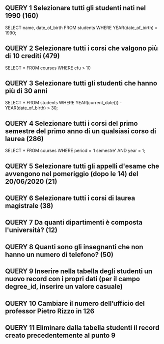 ## QUERY 1 Selezionare tutti gli studenti nati nel 1990 (160)
SELECT name, date_of_birth
FROM students
WHERE YEAR(date_of_birth) = 1990;

## QUERY 2 Selezionare tutti i corsi che valgono più di 10 crediti (479)
SELECT *
FROM courses
WHERE cfu > 10

## QUERY 3 Selezionare tutti gli studenti che hanno più di 30 anni
SELECT *
FROM students
WHERE YEAR(current_date()) - YEAR(date_of_birth) > 30;

## QUERY 4 Selezionare tutti i corsi del primo semestre del primo anno di un qualsiasi corso di laurea (286)
SELECT *
FROM courses
WHERE period = 'I semestre'
AND year = 1;

## QUERY 5 Selezionare tutti gli appelli d'esame che avvengono nel pomeriggio (dopo le 14) del 20/06/2020 (21)
## QUERY 6 Selezionare tutti i corsi di laurea magistrale (38)
## QUERY 7 Da quanti dipartimenti è composta l'università? (12)
## QUERY 8 Quanti sono gli insegnanti che non hanno un numero di telefono? (50)
## QUERY 9 Inserire nella tabella degli studenti un nuovo record con i propri dati (per il campo degree_id, inserire un valore casuale)
## QUERY 10 Cambiare il numero dell’ufficio del professor Pietro Rizzo in 126
## QUERY 11 Eliminare dalla tabella studenti il record creato precedentemente al punto 9